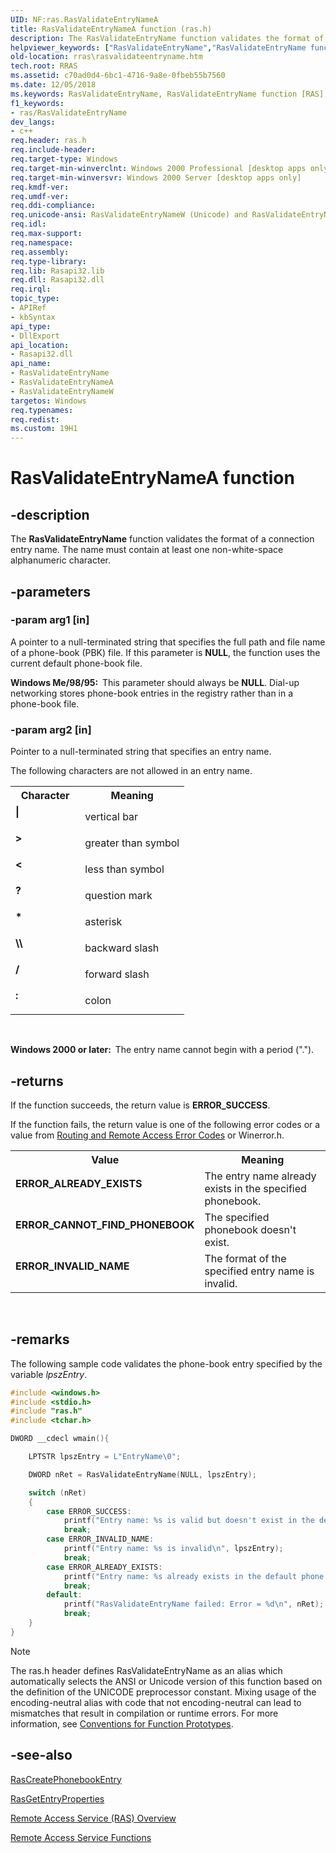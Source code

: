 ```yaml
---
UID: NF:ras.RasValidateEntryNameA
title: RasValidateEntryNameA function (ras.h)
description: The RasValidateEntryName function validates the format of a connection entry name. The name must contain at least one non-white-space alphanumeric character.
helpviewer_keywords: ["RasValidateEntryName","RasValidateEntryName function [RAS]","RasValidateEntryNameA","RasValidateEntryNameW","_ras_rasvalidateentryname","ras/RasValidateEntryName","ras/RasValidateEntryNameA","ras/RasValidateEntryNameW","rras.rasvalidateentryname"]
old-location: rras\rasvalidateentryname.htm
tech.root: RRAS
ms.assetid: c70ad0d4-6bc1-4716-9a8e-0fbeb55b7560
ms.date: 12/05/2018
ms.keywords: RasValidateEntryName, RasValidateEntryName function [RAS], RasValidateEntryNameA, RasValidateEntryNameW, _ras_rasvalidateentryname, ras/RasValidateEntryName, ras/RasValidateEntryNameA, ras/RasValidateEntryNameW, rras.rasvalidateentryname
f1_keywords:
- ras/RasValidateEntryName
dev_langs:
- c++
req.header: ras.h
req.include-header: 
req.target-type: Windows
req.target-min-winverclnt: Windows 2000 Professional [desktop apps only]
req.target-min-winversvr: Windows 2000 Server [desktop apps only]
req.kmdf-ver: 
req.umdf-ver: 
req.ddi-compliance: 
req.unicode-ansi: RasValidateEntryNameW (Unicode) and RasValidateEntryNameA (ANSI)
req.idl: 
req.max-support: 
req.namespace: 
req.assembly: 
req.type-library: 
req.lib: Rasapi32.lib
req.dll: Rasapi32.dll
req.irql: 
topic_type:
- APIRef
- kbSyntax
api_type:
- DllExport
api_location:
- Rasapi32.dll
api_name:
- RasValidateEntryName
- RasValidateEntryNameA
- RasValidateEntryNameW
targetos: Windows
req.typenames: 
req.redist: 
ms.custom: 19H1
---
```


# RasValidateEntryNameA function


## -description


The 
<b>RasValidateEntryName</b> function validates the format of a connection entry name. The name must contain at least one non-white-space alphanumeric character.


## -parameters




### -param arg1 [in]

A pointer to a null-terminated string that specifies the full path and file name of a phone-book (PBK) file. If this parameter is <b>NULL</b>, the function uses the current default phone-book file. 




<b>Windows Me/98/95:  </b>This parameter should always be <b>NULL</b>. Dial-up networking stores phone-book entries in the registry rather than in a phone-book file.


### -param arg2 [in]

Pointer to a null-terminated string that specifies an entry name. 




The following characters are not allowed in an entry name.

<table>
<tr>
<th>Character</th>
<th>Meaning</th>
</tr>
<tr>
<td width="40%"><a id="_"></a><dl>
<dt><b>|</b></dt>
</dl>
</td>
<td width="60%">
vertical bar

</td>
</tr>
<tr>
<td width="40%"><a id="_"></a><dl>
<dt><b>&gt;</b></dt>
</dl>
</td>
<td width="60%">
greater than symbol

</td>
</tr>
<tr>
<td width="40%"><a id="_"></a><dl>
<dt><b>&lt;</b></dt>
</dl>
</td>
<td width="60%">
less than symbol

</td>
</tr>
<tr>
<td width="40%"><a id="__"></a><dl>
<dt><b>? </b></dt>
</dl>
</td>
<td width="60%">
question mark

</td>
</tr>
<tr>
<td width="40%"><a id="_"></a><dl>
<dt><b>*</b></dt>
</dl>
</td>
<td width="60%">
asterisk

</td>
</tr>
<tr>
<td width="40%"><a id="_"></a><dl>
<dt><b>\\</b></dt>
</dl>
</td>
<td width="60%">
backward slash

</td>
</tr>
<tr>
<td width="40%"><a id="_"></a><dl>
<dt><b>/</b></dt>
</dl>
</td>
<td width="60%">
forward slash

</td>
</tr>
<tr>
<td width="40%"><a id="__"></a><dl>
<dt><b>: </b></dt>
</dl>
</td>
<td width="60%">
colon

</td>
</tr>
</table>
 

<b>Windows 2000 or later:  </b>The entry name cannot begin with a period (".").


## -returns



If the function succeeds, the return value is <b>ERROR_SUCCESS</b>.

If the function fails, the return value is one of the following error codes or a value from <a href="https://docs.microsoft.com/windows/desktop/RRAS/routing-and-remote-access-error-codes">Routing and Remote Access Error Codes</a> or Winerror.h.

<table>
<tr>
<th>Value</th>
<th>Meaning</th>
</tr>
<tr>
<td width="40%">
<dl>
<dt><b>ERROR_ALREADY_EXISTS</b></dt>
</dl>
</td>
<td width="60%">
The entry name already exists in the specified phonebook.

</td>
</tr>
<tr>
<td width="40%">
<dl>
<dt><b>ERROR_CANNOT_FIND_PHONEBOOK</b></dt>
</dl>
</td>
<td width="60%">
The specified phonebook doesn't exist.

</td>
</tr>
<tr>
<td width="40%">
<dl>
<dt><b>ERROR_INVALID_NAME</b></dt>
</dl>
</td>
<td width="60%">
The format of the specified entry name is invalid.

</td>
</tr>
</table>
 




## -remarks



The following sample code validates the phone-book entry specified by the variable <i>lpszEntry</i>.


```cpp
#include <windows.h>
#include <stdio.h>
#include "ras.h"
#include <tchar.h>

DWORD __cdecl wmain(){

    LPTSTR lpszEntry = L"EntryName\0";

    DWORD nRet = RasValidateEntryName(NULL, lpszEntry);

    switch (nRet)
    {
        case ERROR_SUCCESS:
            printf("Entry name: %s is valid but doesn't exist in the default phone book\n", lpszEntry);
            break;
        case ERROR_INVALID_NAME:
            printf("Entry name: %s is invalid\n", lpszEntry);
            break;
        case ERROR_ALREADY_EXISTS:
            printf("Entry name: %s already exists in the default phone book\n", lpszEntry);
            break;
        default:
            printf("RasValidateEntryName failed: Error = %d\n", nRet);
            break;
    }
}

```






> [!NOTE]
> The ras.h header defines RasValidateEntryName as an alias which automatically selects the ANSI or Unicode version of this function based on the definition of the UNICODE preprocessor constant. Mixing usage of the encoding-neutral alias with code that not encoding-neutral can lead to mismatches that result in compilation or runtime errors. For more information, see [Conventions for Function Prototypes](/windows/win32/intl/conventions-for-function-prototypes).

## -see-also




<a href="https://docs.microsoft.com/windows/desktop/api/ras/nf-ras-rascreatephonebookentrya">RasCreatePhonebookEntry</a>



<a href="https://docs.microsoft.com/windows/desktop/api/ras/nf-ras-rasgetentrypropertiesa">RasGetEntryProperties</a>



<a href="https://docs.microsoft.com/windows/desktop/RRAS/about-remote-access-service">Remote Access Service (RAS) Overview</a>



<a href="https://docs.microsoft.com/windows/desktop/RRAS/remote-access-service-functions">Remote Access Service Functions</a>
 

 

